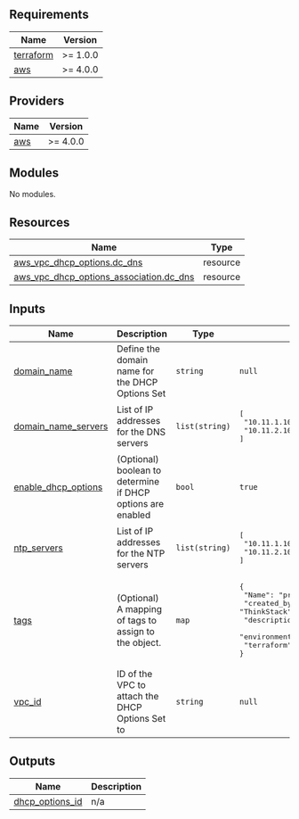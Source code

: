 <!-- BEGIN_TF_DOCS -->
## Requirements

| Name | Version |
|------|---------|
| <a name="requirement_terraform"></a> [terraform](#requirement\_terraform) | >= 1.0.0 |
| <a name="requirement_aws"></a> [aws](#requirement\_aws) | >= 4.0.0 |

## Providers

| Name | Version |
|------|---------|
| <a name="provider_aws"></a> [aws](#provider\_aws) | >= 4.0.0 |

## Modules

No modules.

## Resources

| Name | Type |
|------|------|
| [aws_vpc_dhcp_options.dc_dns](https://registry.terraform.io/providers/hashicorp/aws/latest/docs/resources/vpc_dhcp_options) | resource |
| [aws_vpc_dhcp_options_association.dc_dns](https://registry.terraform.io/providers/hashicorp/aws/latest/docs/resources/vpc_dhcp_options_association) | resource |

## Inputs

| Name | Description | Type | Default | Required |
|------|-------------|------|---------|:--------:|
| <a name="input_domain_name"></a> [domain\_name](#input\_domain\_name) | Define the domain name for the DHCP Options Set | `string` | `null` | no |
| <a name="input_domain_name_servers"></a> [domain\_name\_servers](#input\_domain\_name\_servers) | List of IP addresses for the DNS servers | `list(string)` | <pre>[<br>  "10.11.1.100",<br>  "10.11.2.100"<br>]</pre> | no |
| <a name="input_enable_dhcp_options"></a> [enable\_dhcp\_options](#input\_enable\_dhcp\_options) | (Optional) boolean to determine if DHCP options are enabled | `bool` | `true` | no |
| <a name="input_ntp_servers"></a> [ntp\_servers](#input\_ntp\_servers) | List of IP addresses for the NTP servers | `list(string)` | <pre>[<br>  "10.11.1.100",<br>  "10.11.2.100"<br>]</pre> | no |
| <a name="input_tags"></a> [tags](#input\_tags) | (Optional) A mapping of tags to assign to the object. | `map` | <pre>{<br>  "Name": "prod_dhcp_options_set",<br>  "created_by": "ThinkStack",<br>  "description": "DHCP Option Set for the VPC",<br>  "environment": "prod",<br>  "terraform": "true"<br>}</pre> | no |
| <a name="input_vpc_id"></a> [vpc\_id](#input\_vpc\_id) | ID of the VPC to attach the DHCP Options Set to | `string` | `null` | no |

## Outputs

| Name | Description |
|------|-------------|
| <a name="output_dhcp_options_id"></a> [dhcp\_options\_id](#output\_dhcp\_options\_id) | n/a |
<!-- END_TF_DOCS -->
